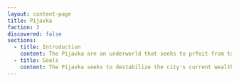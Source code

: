 ```yaml
---
layout: content-page
title: Pijavka
faction: 3
discovered: false
sections:
  - title: Introduction
    content: The Pijavka are an underworld that seeks to prfoit from taking advantage of others through drug trafficing, humanoid trafficking, extorsion, and other various criminal activities. Their methods have grown more sophisticated in recent years. They currently secretly control the Aghara to create turmoil within the city, which they seek to profit from.
  - title: Goals
    content: The Pijavka seeks to destabilize the city's current wealth and prosperity in order to create a larger lower class which they can more easily take advantage of.
---
```


